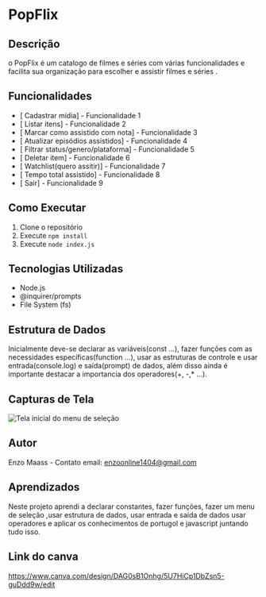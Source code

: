 # PopFlix

## Descrição
o PopFlix é um catalogo de filmes e séries com várias funcionalidades e facilita sua organização para escolher e assistir filmes e séries .

## Funcionalidades
- [ Cadastrar mídia] - Funcionalidade 1
- [ Listar itens] - Funcionalidade 2
- [ Marcar como assistido com nota] - Funcionalidade 3
- [ Atualizar episódios assistidos] - Funcionalidade 4
- [ Filtrar status/genero/plataforma] - Funcionalidade 5
- [ Deletar item] - Funcionalidade 6
- [ Watchlist(quero assitir)] - Funcionalidade 7
- [ Tempo total assistido] - Funcionalidade 8
- [ Sair] - Funcionalidade 9

## Como Executar
1. Clone o repositório
2. Execute `npm install`
3. Execute `node index.js`

## Tecnologias Utilizadas
- Node.js
- @inquirer/prompts
- File System (fs)

## Estrutura de Dados
Inicialmente deve-se declarar as variáveis(const ...), fazer funções com as necessidades específicas(function ...), usar as estruturas de controle e usar entrada(console.log) e saída(prompt) de dados, além disso ainda é importante destacar a importancia dos operadores(+, -,* ...).

## Capturas de Tela
![Tela inicial do menu de seleção](assets/Captura-de-tela-do-catálogo-de-filmes-e-séries.png)

## Autor
Enzo Maass - Contato email: enzoonline1404@gmail.com

## Aprendizados
Neste projeto aprendi a declarar constantes, fazer funções, fazer um menu de seleção ,usar estrutura de dados, usar entrada e saída de dados usar operadores e aplicar os conhecimentos de portugol e javascript juntando tudo isso.

## Link do canva
https://www.canva.com/design/DAG0sB1Onhg/5U7HiCp1DbZsn5-guDdd9w/edit
